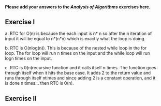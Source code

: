 #### Please add your answers to the ***Analysis of  Algorithms*** exercises here.

## Exercise I

a. RTC for O(n) is because the each input is n* n so after the n iteration of input it will be equal to n*(n*n) which is exactly what the loop is doing.


b. RTC is O(nlog(n)). This is because of the nested while loop in the for loop. The for loop will run n times on the input and the while loop will run logn times on the input. 


c. RTC is 0(n)recursive function and it calls itself n times. The function goes through itself when it hits the base case. It adds 2 to the return value and runs through itself ntimes and since adding 2 is a constant operation, and it is done n times... then RTC is 0(n).

## Exercise II



